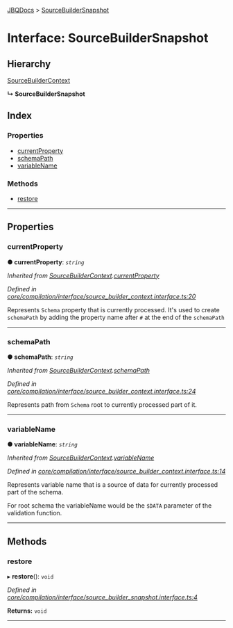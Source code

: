 [JBQDocs](../README.md) > [SourceBuilderSnapshot](../interfaces/sourcebuildersnapshot.md)

# Interface: SourceBuilderSnapshot

## Hierarchy

 [SourceBuilderContext](sourcebuildercontext.md)

**↳ SourceBuilderSnapshot**

## Index

### Properties

* [currentProperty](sourcebuildersnapshot.md#currentproperty)
* [schemaPath](sourcebuildersnapshot.md#schemapath)
* [variableName](sourcebuildersnapshot.md#variablename)

### Methods

* [restore](sourcebuildersnapshot.md#restore)

---

## Properties

<a id="currentproperty"></a>

###  currentProperty

**● currentProperty**: *`string`*

*Inherited from [SourceBuilderContext](sourcebuildercontext.md).[currentProperty](sourcebuildercontext.md#currentproperty)*

*Defined in [core/compilation/interface/source_builder_context.interface.ts:20](https://github.com/krnik/vjs-validator/blob/6195eeb/src/core/compilation/interface/source_builder_context.interface.ts#L20)*

Represents `Schema` property that is currently processed. It's used to create `schemaPath` by adding the property name after `#` at the end of the `schemaPath`

___
<a id="schemapath"></a>

###  schemaPath

**● schemaPath**: *`string`*

*Inherited from [SourceBuilderContext](sourcebuildercontext.md).[schemaPath](sourcebuildercontext.md#schemapath)*

*Defined in [core/compilation/interface/source_builder_context.interface.ts:24](https://github.com/krnik/vjs-validator/blob/6195eeb/src/core/compilation/interface/source_builder_context.interface.ts#L24)*

Represents path from `Schema` root to currently processed part of it.

___
<a id="variablename"></a>

###  variableName

**● variableName**: *`string`*

*Inherited from [SourceBuilderContext](sourcebuildercontext.md).[variableName](sourcebuildercontext.md#variablename)*

*Defined in [core/compilation/interface/source_builder_context.interface.ts:14](https://github.com/krnik/vjs-validator/blob/6195eeb/src/core/compilation/interface/source_builder_context.interface.ts#L14)*

Represents variable name that is a source of data for currently processed part of the schema.

For root schema the variableName would be the `$DATA` parameter of the validation function.

___

## Methods

<a id="restore"></a>

###  restore

▸ **restore**(): `void`

*Defined in [core/compilation/interface/source_builder_snapshot.interface.ts:4](https://github.com/krnik/vjs-validator/blob/6195eeb/src/core/compilation/interface/source_builder_snapshot.interface.ts#L4)*

**Returns:** `void`

___

